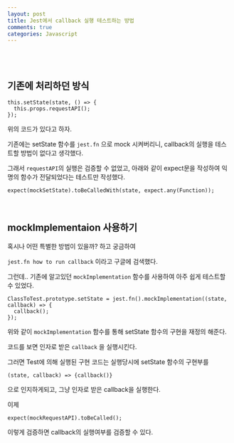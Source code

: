 ```yaml
---
layout: post
title: Jest에서 callback 실행 테스트하는 방법
comments: true
categories: Javascript 
---
```


<br/><br/>

<h2>기존에 처리하던 방식</h2>
<p />

```
this.setState(state, () => {
  this.props.requestAPI();
});
```

<p>위의 코드가 있다고 하자.</p>
<p>기존에는 setState 함수를 <code>jest.fn</code> 으로 mock 시켜버리니, callback의 실행을 테스트할 방법이 없다고 생각했다.</p>
<p>그래서 <code>requestAPI</code>의 실행은 검증할 수 없었고, 아래와 같이 expect문을 작성하여 익명의 함수가 전달되었다는 테스트만 작성했다.</p>

```
expect(mockSetState).toBeCalledWith(state, expect.any(Function));
```

<br/>

<h2>mockImplementaion 사용하기</h2>

<p>혹시나 어떤 특별한 방법이 있을까? 하고 궁금하여</p>
<p><code>jest.fn how to run callback</code> 이라고 구글에 검색했다.</p>
<p>그런데.. 기존에 알고있던 <code>mockImplementation</code> 함수를 사용하여 아주 쉽게 테스트할 수 있었다.</p>

```
ClassToTest.prototype.setState = jest.fn().mockImplementation((state, callback) => {
  callback();
});
```

<p>위와 같이 <code>mockImplementation</code> 함수를 통해 setState 함수의 구현을 재정의 해준다.</p>
<p>코드를 보면 인자로 받은 <code>callback</code> 을 실행시킨다.</p>
<p>그러면 Test에 의해 실행된 구현 코드는 실행당시에 setState 함수의 구현부를 

```
(state, callback) => {callback()}
```

으로 인지하게되고, 그냥 인자로 받은 callback을 실행한다.</p>
<p />
<p>이제</p>

```
expect(mockRequestAPI).toBeCalled();
```

<p>이렇게 검증하면 callback의 실행여부를 검증할 수 있다.</p>

<br/><br/>
